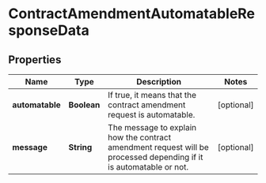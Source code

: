 

# ContractAmendmentAutomatableResponseData


## Properties

| Name | Type | Description | Notes |
|------------ | ------------- | ------------- | -------------|
|**automatable** | **Boolean** | If true, it means that the contract amendment request is automatable. |  [optional] |
|**message** | **String** | The message to explain how the contract amendment request will be processed depending if it is automatable or not. |  [optional] |



